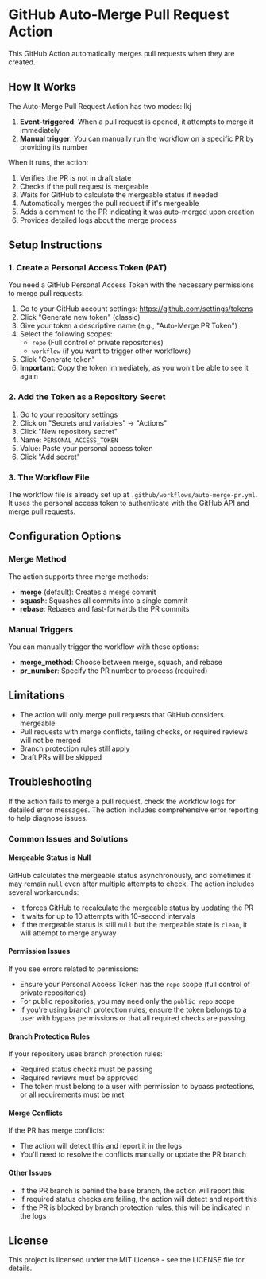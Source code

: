 # GitHub Auto-Merge Pull Request Action

This GitHub Action automatically merges pull requests when they are created.

## How It Works

The Auto-Merge Pull Request Action has two modes:
lkj
1. **Event-triggered**: When a pull request is opened, it attempts to merge it immediately
2. **Manual trigger**: You can manually run the workflow on a specific PR by providing its number

When it runs, the action:

1. Verifies the PR is not in draft state
2. Checks if the pull request is mergeable
3. Waits for GitHub to calculate the mergeable status if needed
4. Automatically merges the pull request if it's mergeable
5. Adds a comment to the PR indicating it was auto-merged upon creation
6. Provides detailed logs about the merge process

## Setup Instructions

### 1. Create a Personal Access Token (PAT)

You need a GitHub Personal Access Token with the necessary permissions to merge pull requests:

1. Go to your GitHub account settings: <https://github.com/settings/tokens>
2. Click "Generate new token" (classic)
3. Give your token a descriptive name (e.g., "Auto-Merge PR Token")
4. Select the following scopes:
   - `repo` (Full control of private repositories)
   - `workflow` (if you want to trigger other workflows)
5. Click "Generate token"
6. **Important**: Copy the token immediately, as you won't be able to see it again

### 2. Add the Token as a Repository Secret

1. Go to your repository settings
2. Click on "Secrets and variables" → "Actions"
3. Click "New repository secret"
4. Name: `PERSONAL_ACCESS_TOKEN`
5. Value: Paste your personal access token
6. Click "Add secret"

### 3. The Workflow File

The workflow file is already set up at `.github/workflows/auto-merge-pr.yml`. It uses the personal access token to authenticate with the GitHub API and merge pull requests.

## Configuration Options

### Merge Method

The action supports three merge methods:

- **merge** (default): Creates a merge commit
- **squash**: Squashes all commits into a single commit
- **rebase**: Rebases and fast-forwards the PR commits

### Manual Triggers

You can manually trigger the workflow with these options:

- **merge_method**: Choose between merge, squash, and rebase
- **pr_number**: Specify the PR number to process (required)

## Limitations

- The action will only merge pull requests that GitHub considers mergeable
- Pull requests with merge conflicts, failing checks, or required reviews will not be merged
- Branch protection rules still apply
- Draft PRs will be skipped

## Troubleshooting

If the action fails to merge a pull request, check the workflow logs for detailed error messages. The action includes comprehensive error reporting to help diagnose issues.

### Common Issues and Solutions

#### Mergeable Status is Null

GitHub calculates the mergeable status asynchronously, and sometimes it may remain `null` even after multiple attempts to check. The action includes several workarounds:

- It forces GitHub to recalculate the mergeable status by updating the PR
- It waits for up to 10 attempts with 10-second intervals
- If the mergeable status is still `null` but the mergeable state is `clean`, it will attempt to merge anyway

#### Permission Issues

If you see errors related to permissions:

- Ensure your Personal Access Token has the `repo` scope (full control of private repositories)
- For public repositories, you may need only the `public_repo` scope
- If you're using branch protection rules, ensure the token belongs to a user with bypass permissions or that all required checks are passing

#### Branch Protection Rules

If your repository uses branch protection rules:

- Required status checks must be passing
- Required reviews must be approved
- The token must belong to a user with permission to bypass protections, or all requirements must be met

#### Merge Conflicts

If the PR has merge conflicts:

- The action will detect this and report it in the logs
- You'll need to resolve the conflicts manually or update the PR branch

#### Other Issues

- If the PR branch is behind the base branch, the action will report this
- If required status checks are failing, the action will detect and report this
- If the PR is blocked by branch protection rules, this will be indicated in the logs

## License

This project is licensed under the MIT License - see the LICENSE file for details.
